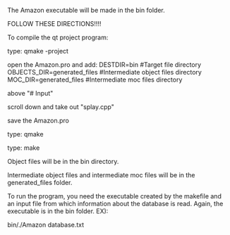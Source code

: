 The Amazon executable will be made in the bin folder.

FOLLOW THESE DIRECTIONS!!!!

To compile the qt project program:

type: qmake -project

open the Amazon.pro and add: DESTDIR=bin #Target file directory OBJECTS_DIR=generated_files #Intermediate object files directory MOC_DIR=generated_files #Intermediate moc files directory

above "# Input"

scroll down and take out "splay.cpp"

save the Amazon.pro

type: qmake

type: make

Object files will be in the bin directory.

Intermediate object files and intermediate moc files will be in the generated_files folder.

To run the program, you need the executable created by the makefile and an input file from which information about the database is read. Again, the executable is in the bin folder. EX):

bin/./Amazon database.txt

